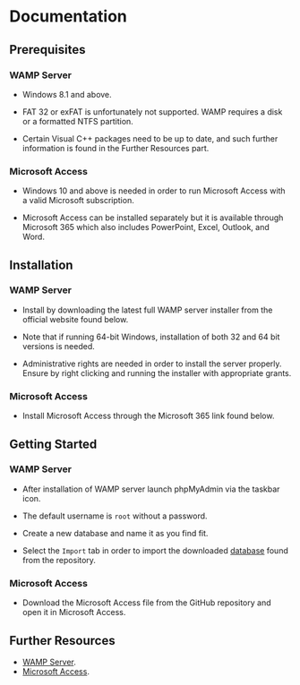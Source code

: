 # Documentation

## Prerequisites

### WAMP Server

* Windows 8.1 and above.

* FAT 32 or exFAT is unfortunately not supported. WAMP requires a disk or a formatted NTFS partition.

* Certain Visual C++ packages need to be up to date, and such further information is found in the Further Resources part.

### Microsoft Access

* Windows 10 and above is needed in order to run Microsoft Access with a valid Microsoft subscription.

* Microsoft Access can be installed separately but it is available through Microsoft 365 which also includes PowerPoint, Excel, Outlook, and Word.


## Installation 

### WAMP Server
* Install by downloading the latest full WAMP server installer from the official website found below.

* Note that if running 64-bit Windows, installation of both 32 and 64 bit versions is needed. 

* Administrative rights are needed in order to install the server properly. Ensure by right clicking and running the installer with appropriate grants.

### Microsoft Access

* Install Microsoft Access through the Microsoft 365 link found below.


## Getting Started

### WAMP Server
* After installation of WAMP server launch phpMyAdmin via the taskbar icon.

* The default username is `root` without a password.

* Create a new database and name it as you find fit.

* Select the `Import` tab in order to import the downloaded [database](https://github.com/konstantinosy/dataAnalysisPortfolioTwo/blob/main/Database.sql) found from the repository.

### Microsoft Access

* Download the Microsoft Access file from the GitHub repository and open it in Microsoft Access. 

## Further Resources

* [WAMP Server](https://wampserver.aviatechno.net/?lang=en&prerequis=afficher).
* [Microsoft Access](https://www.microsoft.com/en-us/microsoft-365/access).
